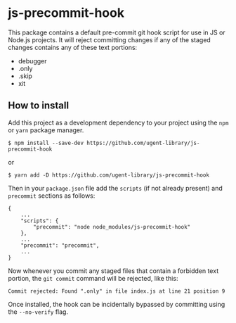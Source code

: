 # js-precommit-hook

This package contains a default pre-commit git hook script for use in JS or Node.js projects. It will reject committing changes if any of the staged changes contains any of these text portions:

- debugger
- .only
- .skip
- xit

## How to install

Add this project as a development dependency to your project using the `npm` or `yarn` package manager.

```
$ npm install --save-dev https://github.com/ugent-library/js-precommit-hook
```

or

```
$ yarn add -D https://github.com/ugent-library/js-precommit-hook
```

Then in your `package.json` file add the `scripts` (if not already present) and `precommit` sections as follows:

```
{
    ...
    "scripts": {
        "precommit": "node node_modules/js-precommit-hook"
    },
    ...
    "precommit": "precommit",
    ...
}
```

Now whenever you commit any staged files that contain a forbidden text portion, the `git commit` command will be rejected, like this:

```
Commit rejected: Found ".only" in file index.js at line 21 position 9
```

Once installed, the hook can be incidentally bypassed by committing using the `--no-verify` flag.
